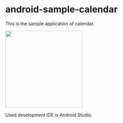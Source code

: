 # android-sample-calendar

This is the sample application of calendar.

<img src="http://blog.cozzbox.com/wp-content/uploads/2015/02/android-calendar.png" width="240px">

Used development IDE is Android Studio.


